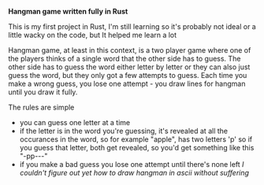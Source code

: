 **Hangman game written fully in Rust**

This is my first project in Rust, I'm still learning so it's probably not ideal or a little wacky on the code, but It helped me learn a lot

Hangman game, at least in this context, is a two player game where one of the players thinks of a single word that the other side has to guess. The other side has to guess the word either letter by letter or they can also just guess the word, but they only got a few attempts to guess. Each time you make a wrong guess, you lose one attempt - you draw lines for hangman until you draw it fully.

The rules are simple
- you can guess one letter at a time
- if the letter is in the word you're guessing, it's revealed at all the occurances in the word, so for example "apple", has two letters 'p' so if you guess that letter, both get revealed, so you'd get something like this "-pp---"
- if you make a bad guess you lose one attempt until there's none left *I couldn't figure out yet how to draw hangman in ascii without suffering*